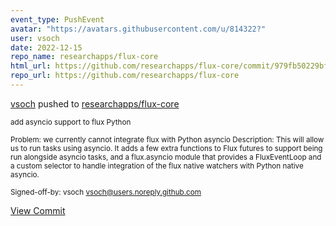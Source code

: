 ```yaml
---
event_type: PushEvent
avatar: "https://avatars.githubusercontent.com/u/814322?"
user: vsoch
date: 2022-12-15
repo_name: researchapps/flux-core
html_url: https://github.com/researchapps/flux-core/commit/979fb50229bfd56396376901988e16e5df604d9e
repo_url: https://github.com/researchapps/flux-core
---
```


<a href='https://github.com/vsoch' target='_blank'>vsoch</a> pushed to <a href='https://github.com/researchapps/flux-core' target='_blank'>researchapps/flux-core</a>

<small>add asyncio support to flux Python

Problem: we currently cannot integrate flux with Python asyncio
Description: This will allow us to run tasks using asyncio. It
adds a few extra functions to Flux futures to support being
run alongside asyncio tasks, and a flux.asyncio module that
provides a FluxEventLoop and a custom selector to handle
integration of the flux native watchers with Python native
asyncio.

Signed-off-by: vsoch <vsoch@users.noreply.github.com></small>

<a href='https://github.com/researchapps/flux-core/commit/979fb50229bfd56396376901988e16e5df604d9e' target='_blank'>View Commit</a>